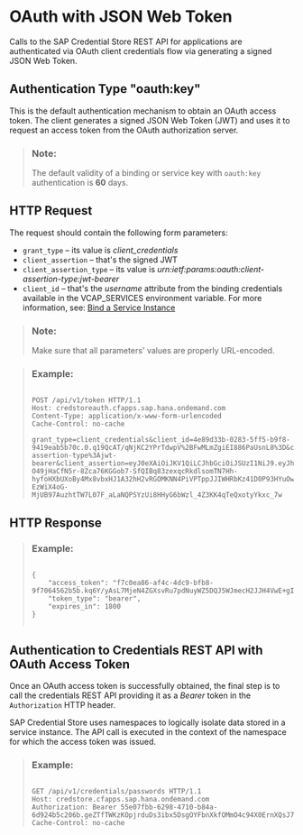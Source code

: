 <!-- loio082f920e96404dfa8ebb36ee89e81e3a -->

# OAuth with JSON Web Token

Calls to the SAP Credential Store REST API for applications are authenticated via OAuth client credentials flow via generating a signed JSON Web Token.



<a name="loio082f920e96404dfa8ebb36ee89e81e3a__section_mgx_vm3_btb"/>

## Authentication Type "oauth:key"

This is the default authentication mechanism to obtain an OAuth access token. The client generates a signed JSON Web Token \(JWT\) and uses it to request an access token from the OAuth authorization server.

> ### Note:  
> The default validity of a binding or service key with `oauth:key` authentication is **60** days.



<a name="loio082f920e96404dfa8ebb36ee89e81e3a__section_kqv_hzz_tgb"/>

## HTTP Request

The request should contain the following form parameters:

-   `grant_type` – its value is *client\_credentials*
-   `client_assertion` – that's the signed JWT
-   `client_assertion_type` – its value is *urn:ietf:params:oauth:client-assertion-type:jwt-bearer*
-   `client_id` – that's the *username* attribute from the binding credentials available in the VCAP\_SERVICES environment variable. For more information, see: [Bind a Service Instance](../admin-and-ops/bind-a-service-instance-0aead0c.md)

> ### Note:  
> Make sure that all parameters' values are properly URL-encoded.

> ### Example:  
> ```
> 
> POST /api/v1/token HTTP/1.1
> Host: credstoreauth.cfapps.sap.hana.ondemand.com
> Content-Type: application/x-www-form-urlencoded
> Cache-Control: no-cache
> 
> grant_type=client_credentials&client_id=4e89d33b-0283-5ff5-b9f8-9419eab5b70c.0.q19QcAT/qNjKC2YPrTdwpV%2BFwMLmZgiEI886PaUsnL8%3D&client_assertion_type=urn%3Aietf%3Aparams%3Aoauth%3Aclient-assertion-type%3Ajwt-bearer&client_assertion=eyJ0eXAiOiJKV1QiLCJhbGciOiJSUzI1NiJ9.eyJhdWQiOiJodHRwczovL3NlY3VyZXN0b3JlYXV0aC5jZmFwcHMuc2FwLmhhbmEub25kZW1hbmQuY29tL2FwaS92MS90b2tlbiIsImlzcyI6IjVkZDdjNmQ4LTk3M2YtNDQzZC05MzY4LTY5ZDk1YmIxZTU5OSIsImlhdCI6MTUyNjAzNDIzOCwianRpIjoiODFjMjRkN2QtNjYwMi00N2ZjLWJiNDMtOGI1YjJhNTBkMjFiIn0.K-O49jHaCfN5r-8Zca76KGGob7-SfQIBq83zexqcRkdlsomTN7Hh-hyfoHXbUXoBy4Mx8vbxHJ1A32hH2vRGOMKNN4PiVPTppJJIWHRbKz41D0P93HYuOwMdgZpl1CaTWmrrC8Z0g47IV7JcXXSHtQURaYzgMmVfiXsWVXBniTCY4IE1EfqLnAJGuzaMgbmq9JEEKDQD0rez2vRWG0jcEnhGyydnsjl9SOGPy6gzAxXPxhwUSHOBp30FAs40dBjyoPBsSWedjeAiSo-EzWiX4oG-MjUB97AuzhtTW7L07F_aLaNQPSYzUi8HHyG6bWzl_4Z3KK4qTeQxotyYkxc_7w
> ```



<a name="loio082f920e96404dfa8ebb36ee89e81e3a__section_a5s_3zz_tgb"/>

## HTTP Response

> ### Example:  
> ```
> 
> { 
>     "access_token": "f7c0ea86-af4c-4dc9-bfb8-9f7064562b5b.kq6Y/yAsL7MjeN4ZGXsvRu7pdNuyWZ5DQJ5WJmecH2JJH4VwE+gI8iSNNJqw3e91mpHs0Is7WkAKMWO+RlbmCQ==",  
>     "token_type": "bearer", 
>     "expires_in": 1800
> }
> 
> 
> ```



<a name="loio082f920e96404dfa8ebb36ee89e81e3a__section_ljz_t1j_btb"/>

## Authentication to Credentials REST API with OAuth Access Token

Once an OAuth access token is successfully obtained, the final step is to call the credentials REST API providing it as a *Bearer* token in the `Authorization` HTTP header.

SAP Credential Store uses namespaces to logically isolate data stored in a service instance. The API call is executed in the context of the namespace for which the access token was issued.

> ### Example:  
> ```
> 
> GET /api/v1/credentials/passwords HTTP/1.1
> Host: credstore.cfapps.sap.hana.ondemand.com
> Authorization: Bearer 55e07fbb-6298-4710-b84a-6d924b5c206b.geZTfTWKzKOpjrduDs3ibx5DsgOYFbnXkfOMmO4c94X0ErnXQsJ7WElooYtV8pMnPSxLIqpIpfZDwi04KKVgvg==
> Cache-Control: no-cache
> ```

